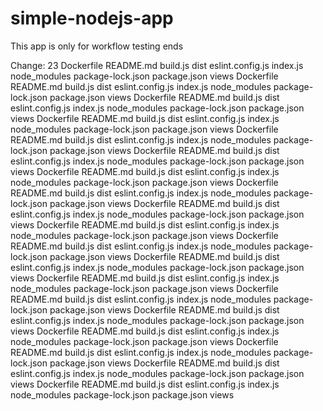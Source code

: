 # simple-nodejs-app

This app is only for workflow testing ends

Change: 23
Dockerfile README.md build.js dist eslint.config.js index.js node_modules package-lock.json package.json views
Dockerfile README.md build.js dist eslint.config.js index.js node_modules package-lock.json package.json views
Dockerfile README.md build.js dist eslint.config.js index.js node_modules package-lock.json package.json views
Dockerfile README.md build.js dist eslint.config.js index.js node_modules package-lock.json package.json views
Dockerfile README.md build.js dist eslint.config.js index.js node_modules package-lock.json package.json views
Dockerfile README.md build.js dist eslint.config.js index.js node_modules package-lock.json package.json views
Dockerfile README.md build.js dist eslint.config.js index.js node_modules package-lock.json package.json views
Dockerfile README.md build.js dist eslint.config.js index.js node_modules package-lock.json package.json views
Dockerfile README.md build.js dist eslint.config.js index.js node_modules package-lock.json package.json views
Dockerfile README.md build.js dist eslint.config.js index.js node_modules package-lock.json package.json views
Dockerfile README.md build.js dist eslint.config.js index.js node_modules package-lock.json package.json views
Dockerfile README.md build.js dist eslint.config.js index.js node_modules package-lock.json package.json views
Dockerfile README.md build.js dist eslint.config.js index.js node_modules package-lock.json package.json views
Dockerfile README.md build.js dist eslint.config.js index.js node_modules package-lock.json package.json views
Dockerfile README.md build.js dist eslint.config.js index.js node_modules package-lock.json package.json views
Dockerfile README.md build.js dist eslint.config.js index.js node_modules package-lock.json package.json views
Dockerfile README.md build.js dist eslint.config.js index.js node_modules package-lock.json package.json views
Dockerfile README.md build.js dist eslint.config.js index.js node_modules package-lock.json package.json views
Dockerfile README.md build.js dist eslint.config.js index.js node_modules package-lock.json package.json views
